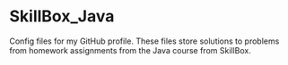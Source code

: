 # SkillBox_Java
Config files for my GitHub profile.
These files store solutions to problems from homework assignments from the Java course from SkillBox.

